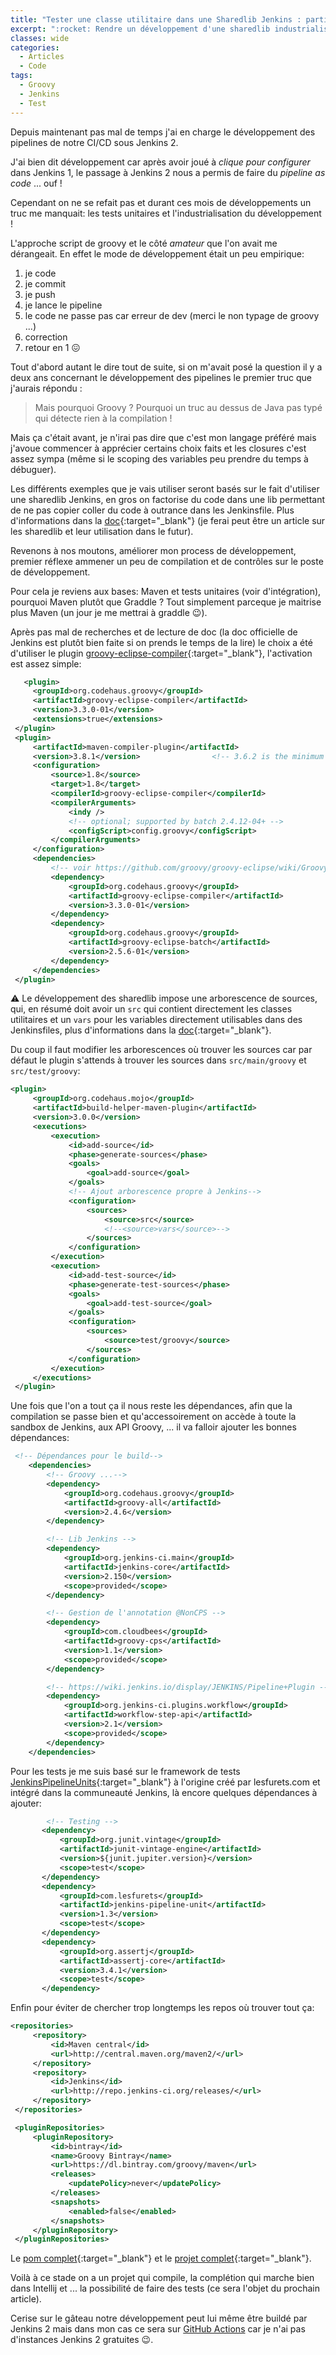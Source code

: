 ```yaml
---
title: "Tester une classe utilitaire dans une Sharedlib Jenkins : partie 1"
excerpt: ":rocket: Rendre un développement d'une sharedlib industrialisable et ready to test. :rocket:"
classes: wide
categories:
  - Articles
  - Code
tags:
  - Groovy
  - Jenkins
  - Test
---
```

Depuis maintenant pas mal de temps j'ai en charge le développement des pipelines de notre CI/CD sous Jenkins 2.

J'ai bien dit développement car après avoir joué à *clique pour configurer* dans Jenkins 1, le passage à Jenkins 2 nous a permis de faire du *pipeline as code* ... ouf !

Cependant on ne se refait pas et durant ces mois de développements un truc me manquait: les tests unitaires et l'industrialisation du développement ! 

L'approche script de groovy et le côté *amateur* que l'on avait me dérangeait.
En effet le mode de développement était un peu empirique:
 1. je code 
 1. je commit
 1. je push
 1. je lance le pipeline 
 1. le code ne passe pas car erreur de dev (merci le non typage de groovy ...)
 1. correction
 1. retour en 1 :confounded:

Tout d'abord autant le dire tout de suite, si on m'avait posé la question il y a deux ans concernant le développement des pipelines le premier truc que j'aurais répondu : 
> Mais pourquoi Groovy ? Pourquoi un truc au dessus de Java pas typé qui détecte rien à la compilation !

Mais ça c'était avant, je n'irai pas dire que c'est mon langage préféré mais j'avoue commencer à apprécier certains choix faits et les closures c'est assez sympa (même si le scoping des variables peu prendre du temps à débuguer).

Les différents exemples que je vais utiliser seront basés sur le fait d'utiliser une sharedlib Jenkins, en gros on factorise du code dans une lib permettant de ne pas copier coller du code à outrance dans les Jenkinsfile. Plus d'informations dans la [doc](https://jenkins.io/doc/book/pipeline/shared-libraries/){:target="_blank"} (je ferai peut être un article sur les sharedlib et leur utilisation dans le futur).

Revenons à nos moutons, améliorer mon process de développement, premier réflexe ammener un peu de compilation et de contrôles sur le poste de développement.

Pour cela je reviens aux bases: Maven et tests unitaires (voir d'intégration), pourquoi Maven plutôt que Graddle ? Tout simplement parceque je maitrise plus Maven (un jour je me mettrai à graddle :wink:).

Après pas mal de recherches et de lecture de doc (la doc officielle de Jenkins est plutôt bien faite si on prends le temps de la lire) le choix a été d'utiliser le plugin [groovy-eclipse-compiler](https://github.com/groovy/groovy-eclipse/wiki){:target="_blank"}, l'activation est assez simple:
 ```xml
    <plugin>
      <groupId>org.codehaus.groovy</groupId>
      <artifactId>groovy-eclipse-compiler</artifactId>
      <version>3.3.0-01</version>
      <extensions>true</extensions>
  </plugin>
  <plugin>
      <artifactId>maven-compiler-plugin</artifactId>
      <version>3.8.1</version>                <!-- 3.6.2 is the minimum -->
      <configuration>
          <source>1.8</source>
          <target>1.8</target>
          <compilerId>groovy-eclipse-compiler</compilerId>
          <compilerArguments>
              <indy />
              <!-- optional; supported by batch 2.4.12-04+ -->
              <configScript>config.groovy</configScript> 
          </compilerArguments>
      </configuration>
      <dependencies>
          <!-- voir https://github.com/groovy/groovy-eclipse/wiki/Groovy-Eclipse-Maven-plugin -->
          <dependency>
              <groupId>org.codehaus.groovy</groupId>
              <artifactId>groovy-eclipse-compiler</artifactId>
              <version>3.3.0-01</version>
          </dependency>
          <dependency>
              <groupId>org.codehaus.groovy</groupId>
              <artifactId>groovy-eclipse-batch</artifactId>
              <version>2.5.6-01</version>
          </dependency>
      </dependencies>
  </plugin>
 ```
 
:warning: Le développement des sharedlib impose une arborescence de sources, qui, en résumé doit avoir un `src` qui contient directement les classes utilitaires et un `vars` pour les variables directement utilisables dans des Jenkinsfiles, plus d'informations dans la [doc](https://jenkins.io/doc/book/pipeline/shared-libraries/#directory-structure){:target="_blank"}.

Du coup il faut modifier les arborescences où trouver les sources car par défaut le plugin s'attends à trouver les sources dans `src/main/groovy` et `src/test/groovy`:
 ```xml
 <plugin>
      <groupId>org.codehaus.mojo</groupId>
      <artifactId>build-helper-maven-plugin</artifactId>
      <version>3.0.0</version>
      <executions>
          <execution>
              <id>add-source</id>
              <phase>generate-sources</phase>
              <goals>
                  <goal>add-source</goal>
              </goals>
              <!-- Ajout arborescence propre à Jenkins-->
              <configuration>
                  <sources>
                      <source>src</source>
                      <!--<source>vars</source>-->
                  </sources>
              </configuration>
          </execution>
          <execution>
              <id>add-test-source</id>
              <phase>generate-test-sources</phase>
              <goals>
                  <goal>add-test-source</goal>
              </goals>
              <configuration>
                  <sources>
                      <source>test/groovy</source>
                  </sources>
              </configuration>
          </execution>
      </executions>
  </plugin>
 ```
Une fois que l'on a tout ça il nous reste les dépendances, afin que la compilation se passe bien et qu'accessoirement on accède à toute la sandbox de Jenkins, aux API Groovy, ... il va falloir ajouter les bonnes dépendances:
```xml
 <!-- Dépendances pour le build-->
    <dependencies>
        <!-- Groovy ...-->
        <dependency>
            <groupId>org.codehaus.groovy</groupId>
            <artifactId>groovy-all</artifactId>
            <version>2.4.6</version>
        </dependency>

        <!-- Lib Jenkins -->
        <dependency>
            <groupId>org.jenkins-ci.main</groupId>
            <artifactId>jenkins-core</artifactId>
            <version>2.150</version>
            <scope>provided</scope>
        </dependency>

        <!-- Gestion de l'annotation @NonCPS -->
        <dependency>
            <groupId>com.cloudbees</groupId>
            <artifactId>groovy-cps</artifactId>
            <version>1.1</version>
            <scope>provided</scope>
        </dependency>

        <!-- https://wiki.jenkins.io/display/JENKINS/Pipeline+Plugin -->
        <dependency>
            <groupId>org.jenkins-ci.plugins.workflow</groupId>
            <artifactId>workflow-step-api</artifactId>
            <version>2.1</version>
            <scope>provided</scope>
        </dependency>
    </dependencies>
```
Pour les tests je me suis basé sur le framework de tests [JenkinsPipelineUnits](https://github.com/jenkinsci/JenkinsPipelineUnit){:target="_blank"} à l'origine créé par lesfurets.com et intégré dans la communeauté Jenkins, là encore quelques dépendances à ajouter:
 ```xml
         <!-- Testing -->
        <dependency>
            <groupId>org.junit.vintage</groupId>
            <artifactId>junit-vintage-engine</artifactId>
            <version>${junit.jupiter.version}</version>
            <scope>test</scope>
        </dependency>
        <dependency>
            <groupId>com.lesfurets</groupId>
            <artifactId>jenkins-pipeline-unit</artifactId>
            <version>1.3</version>
            <scope>test</scope>
        </dependency>
        <dependency>
            <groupId>org.assertj</groupId>
            <artifactId>assertj-core</artifactId>
            <version>3.4.1</version>
            <scope>test</scope>
        </dependency>

 ```

Enfin pour éviter de chercher trop longtemps les repos où trouver tout ça:
 ```xml
 <repositories>
      <repository>
          <id>Maven central</id>
          <url>http://central.maven.org/maven2/</url>
      </repository>
      <repository>
          <id>Jenkins</id>
          <url>http://repo.jenkins-ci.org/releases/</url>
      </repository>
  </repositories>

  <pluginRepositories>
      <pluginRepository>
          <id>bintray</id>
          <name>Groovy Bintray</name>
          <url>https://dl.bintray.com/groovy/maven</url>
          <releases>
              <updatePolicy>never</updatePolicy>
          </releases>
          <snapshots>
              <enabled>false</enabled>
          </snapshots>
      </pluginRepository>
  </pluginRepositories>
 ```

Le [pom complet](https://github.com/philippart-s/groovy-examples/blob/master/pom.xml){:target="_blank"} et le [projet complet](https://github.com/philippart-s/groovy-examples/){:target="_blank"}.

Voilà à ce stade on a un projet qui compile, la complétion qui marche bien dans Intellij et ... la possibilité de faire des tests (ce sera l'objet du prochain article).

Cerise sur le gâteau notre développement peut lui même être buildé par Jenkins 2 mais dans mon cas ce sera sur [GitHub Actions](https://github.com/philippart-s/groovy-examples/actions?query=workflow%3A%22Java+CI+with+Maven%22) car je n'ai pas d'instances Jenkins 2 gratuites :wink:.